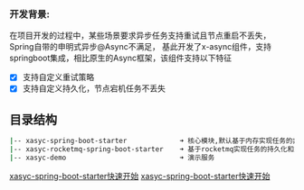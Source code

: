 ### 开发背景:
在项目开发的过程中，某些场景要求异步任务支持重试且节点重启不丢失，Spring自带的申明式异步@Async不满足，
基此开发了x-async组件，支持springboot集成，相比原生的Async框架，该组件支持以下特征

* [x] 支持自定义重试策略
* [x] 支持自定义持久化，节点宕机任务不丢失

## 目录结构
```bash
|-- xasyc-spring-boot-starter             ➜ 核心模块,默认基于内存实现任务的非持久化和重试
|-- xasyc-rocketmq-spring-boot-starter    ➜ 基于rocketmq实现任务的持久化和重试
|-- xasyc-demo                            ➜ 演示服务
```
[xasyc-spring-boot-starter快速开始](./xasyc-spring-boot-starter/README.md)
[xasyc-spring-boot-starter快速开始](./xasyc-rocketmq-spring-boot-starter/README.md)